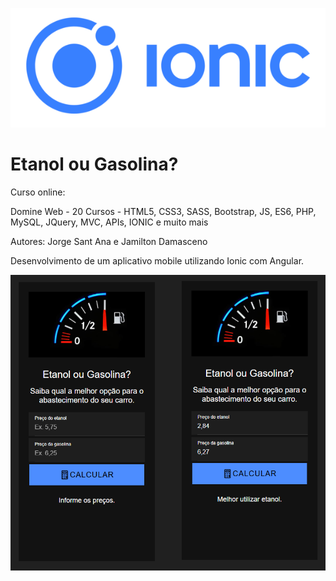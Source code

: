 
![Ionic](src/assets/Logo_ionic.png)

# Etanol ou Gasolina?

Curso online:

Domine Web - 20 Cursos - HTML5, CSS3, SASS, Bootstrap, JS, ES6, PHP, MySQL, JQuery, MVC, APIs, IONIC e muito mais

Autores:
Jorge Sant Ana e Jamilton Damasceno

Desenvolvimento de um aplicativo mobile utilizando Ionic com Angular. 

![Aplicativo](src/assets/App1.png) 
